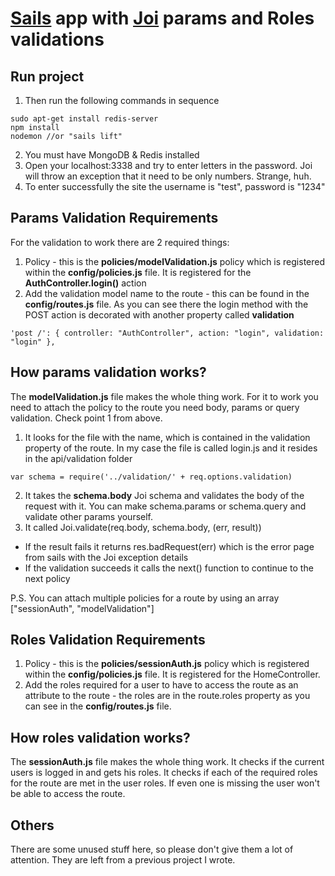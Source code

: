 # [Sails](http://sailsjs.org) app with [Joi](https://github.com/hapijs/joi) params and Roles validations

## Run project

1. Then run the following commands in sequence
```
sudo apt-get install redis-server
npm install
nodemon //or "sails lift"
```
2. You must have MongoDB & Redis installed
3. Open your localhost:3338 and try to enter letters in the password. Joi will throw an exception that it need to be only numbers. Strange, huh.
4. To enter successfully the site the username is "test", password is "1234"

## Params Validation Requirements

For the validation to work there are 2 required things:
  1. Policy - this is the **policies/modelValidation.js** policy which is registered within the **config/policies.js** file. It is registered for the 
   **AuthController.login()** action
  2. Add the validation model name to the route - this can be found in the **config/routes.js** file. As you can see there
  the login method with the POST action is decorated with another property called **validation**
  
  ```
  'post /': { controller: "AuthController", action: "login", validation: "login" },
  ```
  
## How params validation works?

The **modelValidation.js** file makes the whole thing work. For it to work you need to attach the policy to the route you need body, params or query validation. Check point 1 from above.
  1. It looks for the file with the name, which is contained in the validation property of the route. In my case the file is called
   login.js and it resides in the api/validation folder
   
   ```
   var schema = require('../validation/' + req.options.validation)
   ```
   
  2. It takes the **schema.body** Joi schema and validates the body of the request with it. You can make schema.params or schema.query and validate other params yourself.
  3. It called Joi.validate(req.body, schema.body, (err, result))
   * If the result fails it returns res.badRequest(err) which is the error page from sails with the Joi exception details
   * If the validation succeeds it calls the next() function to continue to the next policy
   
P.S.
You can attach multiple policies for a route by using an array ["sessionAuth", "modelValidation"]

## Roles Validation Requirements

  1. Policy - this is the **policies/sessionAuth.js** policy which is registered within the **config/policies.js** file. It is registered for the HomeController.
  2. Add the roles required for a user to have to access the route as an attribute to the route - the roles are in the route.roles property as you can see in the **config/routes.js** file.
  
## How roles validation works?

The **sessionAuth.js** file makes the whole thing work. It checks if the current users is logged in and gets his roles. It checks if each of the required roles for the route are met
 in the user roles. If even one is missing the user won't be able to access the route.


## Others

There are some unused stuff here, so please don't give them a lot of attention. They are left from a previous project I wrote.
